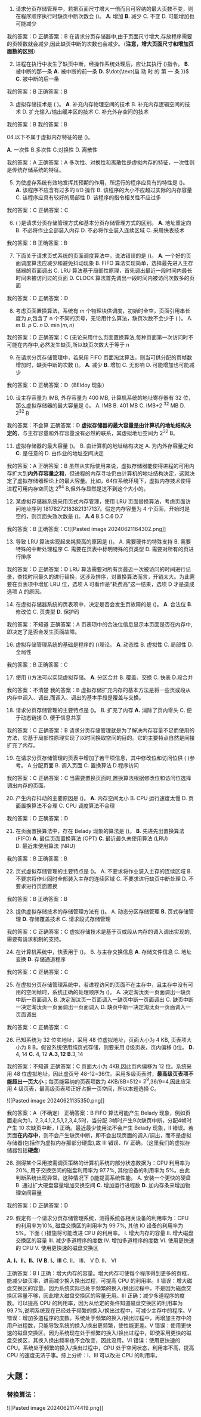 
01. 请求分页存储管理中，若把页面尺寸增大一倍而且可容纳的最大页数不变，则在程序顺序执行时缺页中断次数会 ()。
$\mathbf{A}.$ 增加
$\mathbf{B}.$ 减少
C. 不变
D. 可能增加也可能减少

我的答案：D
正确答案：B 在请求分页存储器中,由于页面尺寸增大,存放程序需要的页帧数就会减少,因此缺页中断的次数也会减少。（**注意，增大页面尺寸和增加页面数的区别**）

02. 进程在执行中发生了缺页中断，经操作系统处理后，应让其执行 ()指令。
$\mathbf{B} .$ 被中断的那一条
$\mathbf{A. }$ 被中断的前一条
$\mathbf{D. }$ $\dot{\text{启 动 时 的 第 一 条 }}$
$\mathbf{C} .$ 被中断的后一条

我的答案：B
正确答案：B

03. 虚拟存储技术是 ( )。
$\mathbf{A} .$ 补充内存物理空间的技术
B. 补充内存逻辑空间的技术
D. 扩充输入/输出缓冲区的技术
C. 补充外存空间的技术

我的答案：B
我的答案：B


04.以下不属于虚拟内存特征的是 ()。

$\mathbf{A} .$ 一次性  B.多次性  C.对换性  D. 离散性

我的答案：A
正确答案：A 多次性、对换性和离散性是虚拟内存的特征，一次性则是传统存储系统的特征。


05. 为使虚存系统有效地发挥其预期的作用，所运行的程序应具有的特性是 ()。
$\mathbf{A} .$ 该程序不应含有过多的 I/O 操作
B. 该程序的大小不应超过实际的内存容量
C. 该程序应具有较好的局部性
D. 该程序的指令相关性不应过多

我的答案：C
正确答案：C

06. ( )是请求分页存储管理方式和基本分页存储管理方式的区别。
$\mathbf{A}.$ 地址重定向
B. 不必将作业全部装入内存
D. 不必将作业装入连续区域
C. 采用快表技术

我的答案：B
正确答案：B

07. 下面关于请求页式系统的页面调度算法中，说法错误的是 ()。
$\mathbf{A} .$ 一个好的页面调度算法应减少和避免抖动现象
B. FIFO 算法实现简单，选择最先进入主存储器的页面调出
C. LRU 算法基于局部性原理，首先调出最近一段时间内最长时间未被访问过的页面
D. CLOCK 算法首先调出一段时间内被访问次数多的页面

我的答案：D
正确答案：D


08. 考虑页面置换算法，系统有 $m$ 个物理块供调度，初始时全空，页面引用串长度为 $p$,包含了 n 个不同的页号，无论用什么算法，缺页次数不会少于 ( )。
A.  $m$   B.  $p$   C.  $n$   D.  $\min ( m, n)$

我的答案：D
正确答案：C {无论采用什么页面置换算法,每种页面第一次访问时不可能在内存中,必然发生缺页,所以缺页次数大于等于 n


09. 在请求分页存储管理中，若采用 FIFO 页面淘汰算法，则当可供分配的页帧数增加时，缺页中断的次数 ()。
$\mathbf{A}.$ 减少
$\mathbf{B}.$ 增加
C. 无影响
D. 可能增加也可能减少

我的答案：D
正确答案：D（BEldoy 现象）

10. 设主存容量为 IMB, 外存容量为 400 MB, 计算机系统的地址寄存器有 32 位，那么虚拟存储器的最大容量是 ()。
A. IMB   B. 401 MB   C. IMB+2 $^{32}$ MB D. $2^{32}$ B

我的答案：不会算
正确答案：D **虚拟存储器的最大容量是由计算机的地址结构决定的**，与主存容量和外存容量没有必然的联系，其虚拟地址空间为 $2^{32}$ B。


11. 虚拟存储器的最大容量 ()。
B. 由计算机的地址结构决定
A. 为内外存容量之和
$\mathbf{C}.$ 是任意的
D. 由作业的地址空间决定

我的答案：A
正确答案：B 虽然从实际使用来说，虚拟存储器能使得进程的可用内存扩大到**内外存容量之和**，但进程的内存寻址仍由计算机的地址结构决定，这就决定了虚拟存储器理论上的最大容量。比如，64位系统环境下，虚拟内存技术使得进程可用内存空间达 $2^{64}$ B,但外存显然是达不到这个大小的。

12. 某虚拟存储器系统采用页式内存管理，使用 LRU 页面替换算法，考虑页面访问地址序列 18178272183821317137。假定内存容量为 4 个页面，开始时是空的，则页面失效次数是 ()。
$\mathbf{A.4}$   B.5   C.6   D.7

我的答案：B
正确答案：C![[Pasted image 20240621164302.png]]

13. 导致 LRU 算法实现起来耗费高的原因是 ()。
A. 需要硬件的特殊支持
B. 需要特殊的中断处理程序
C. 需要在页表中标明特殊的页类型
D. 需要对所有的页进行排序

我的答案：D
正确答案：D LRU 算法需要对所有页最近一次被访问的时间进行记录，查找时间最久的进行替换，这涉及排序，对置换算法而言，开销太大。为此需要在页表项中增加 LRU 位，选项 A 可看作是“耗费高”这一结果，选项 D 才是造成选项 A 的原因。


14. 在虚拟存储器系统的页表项中，决定是否会发生页故障的是 ()。
$\mathbf{A}.$ 合法位
$\mathbf{B}.$ 修改位
C. 页类型
$\mathbf{D.}$ 保护码

我的答案：不知道
正确答案：A 页表项中的合法位信息显示本页面是否在内存中,即决定了是否会发生页面故障。

16. 虚拟存储管理系统的基础是程序的 ()理论。
$\mathbf{A} .$ 动态性 B. 虚拟性 C. 局部性 D. 全局性

我的答案：B
正确答案：C

17. 使用 ()方法可以实现虚拟存储。
$\mathbf{A}.$ 分区合并 B. 覆盖、交换 C. 快表 D.段合并

我的答案：不清楚
我的答案：B 虚拟存储扩充内存的基本方法是将一些页或段从内存中调入、调出,而调入、调出的基本手段是覆盖与交换。


18. 请求分页存储管理的主要特点是 ()。
B. 扩充了内存
$\mathbf{A.}$ 消除了页内零头
C. 便于动态链接
D. 便于信息共享

我的答案：C
正确答案：B 请求分页存储管理就是为了解决内存容量不足而使用的方法，它基于局部性原理实现了以时间换取空间的目的。它的主要特点自然是间接扩充了内存。


19. 在请求分页存储管理的页表中增加了若干项信息，其中修改位和访问位供 ( )参考。
A.分配页面  B. 调入页面  C. 置换算法  D.程序访问

我的答案：C
正确答案：C 当需要置换页面时,置换算法根据修改位和访问位选择调出内存的页面。

20. 产生内存抖动的主要原因是 ()。
$\mathbf{A.}$ 内存空间太小
B. CPU 运行速度太慢
D. 页面置换算法不合理
C. CPU 调度算法不合理

我的答案：D
正确答案：D

21. 在页面置换算法中，存在 Belady 现象的算法是 ()。
$\mathbf{B}.$ 先进先出置换算法 (FIFO)
$\mathbf{A}.$ 最佳页面置换算法 (OPT)
$\mathbf{C}.$ 最近最久未使用算法 (LRU)   
D. 最近未使用算法 (NRU)

我的答案：B
正确答案：B

22. 页式虚拟存储管理的主要特点是 ()。
A. 不要求将作业装入主存的连续区域
B. 不要求将作业同时全部装入主存的连续区域
C. 不要求进行缺页中断处理
D. 不要求进行页面置换

我的答案：B
正确答案：B

23. 提供虚拟存储技术的存储管理方法有 ()。
A. 动态分区存储管理
$\mathbf{B.}$ 页式存储管理 
$\mathbf{D}.$ 存储覆盖技术
C. 请求段式存储管理

我的答案：C
正确答案：C 虚拟存储技术是基于页或段从内存的调入调出实现的,需要有请求机制的支持。

24. 在计算机系统中，快表用于 ()。
B. 与主存交换信息
$\mathbf{A}.$ 存储文件信息
C. 地址变换
$\mathbf{D.}$ 存储通道程序

我的答案：C
正确答案：C

25. 在虚拟分页存储管理系统中，若进程访问的页面不在主存中，且主存中没有可用的空闲帧时，系统正确的处理顺序为 ()。
A. 决定淘汰页一页面调出一缺页中断一页面调入
B. 决定淘汰页一页面调入一缺页中断一页面调出
C. 缺页中断一决定淘汰页一页面调出一页面调入
D. 缺页中断一决定淘汰页一页面调入一页面调出

我的答案：C
正确答案：C

26. 已知系统为 32 位实地址，采用 48 位虚拟地址，页面大小为 4 KB, 页表项大小为 8 B。假设系统使用纯页式存储，则要采用 ()级页表，页内偏移 ()位。
$\mathbf{D. }$ 4, 14
$\mathbf{C. }$ 4, 12
$\mathbf{A.3,12}$
$\mathbf{B}.3,14$

我的答案：不知道
正确答案：C 页面大小为 4KB,因此页内偏移为 12 位。系统采用 48 位虚拟地址，因此虚页号 48-12=36位。采用多级页表时，**最高级页表项不能超出一页大小**；每页能容纳的页表项数为 4KB/8B=512= $2^{9}$,36/9=4,因此应采用 4 级页表，最高级页表项正好占据一页空间，所以本题选择 C。

![[Pasted image 20240621135350.png]]


我的答案：A（不确定）
正确答案：B FIFO 算法可能产生 Belady 现象，例如页面走向为1，2,3,4,1,2,5,1,2,3,4,5时，当分配 3帧时产生9次缺页中断，分配4帧时产生 10 次缺页中断，I 正确。最近最少使用法不会产生 Belady 现象，II 错误。若页面**在内存中**，则不会产生缺页中断，即不会出现页面的调入/调出，而不是虚拟存储器(包括作为虚拟内存那部分硬盘),故 III 错误、IV 正确。（这里我们的虚拟存储器包括**硬盘**）

28. 测得某个采用按需调页策略的计算机系统的部分状态数据为：CPU 利用率为 20%, 用于交换空间的磁盘利用率为 97.7%, 其他设备的利用率为 5%。由此判断系统出现异常，这种情况下 ()能提高系统性能。
A. 安装一个更快的硬盘
B. 通过扩大硬盘容量增加交换空间
$\mathbf{C.}$ 增加运行进程数
$\mathbf{D.}$ 加内存条来增加物理空间容量

我的答案：D
正确答案：D

29. 假定有一个请求分页存储管理系统，测得系统各相关设备的利用率为：CPU 的利用率为10%, 磁盘交换区的利用率为 99.7%, 其他 IO 设备的利用率为 5%。下面 ( )措施将可能改进 CPU 的利用率。
I. 增大内存的容量
II. 增大磁盘交换区的容量
III. 减少多道程序的度数
IV. 增加多道程序的度数 
VI. 使用更快速的 CPU 
V. 使用更快速的磁盘交换区

$\mathbf{A.~I、II、II、IV}$
$\mathbf{B.~I、III}$
C. II、 III、 V 
D. II、 VI

正确答案：B I 正确：增大内存的容量。增大内存可使每个程序得到更多的页框，能减少缺页率，进而减少换入换出过程，可提高 CPU 的利用率。II 错误：增大磁盘交换区的容量。因为系统实际已处于频繁的换入/换出过程中，不是因为磁盘交换区容量不够，因此增大磁盘交换区的容量无用。III 正确：减少多道程序的度数。可以提高 CPU 的利用率，因为从给定的条件知道磁盘交换区的利用率为 99.7%,说明系统现在已经处于频繁的换入/换出过程中，可减少主存中的程序。V 错误：增加多道程序的度数。系统处于频繁的换入/换出过程中，再增加主存中的用户进程数，只能导致系统的换入/换出更频繁，使性能更差。V 错误：使用更快速的磁盘交换区。因为系统现在处于频繁的换入/换出过程中，即使采用更快的磁盘交换区，其换入换出频率也不会改变，因此没用。VI 错误：使用更快速的 CPU。系统处于频繁的换入/换出过程中，CPU 处于空闲状态，利用率不高，提高 CPU 的速度无济于事。综上分析：I、III 可以改进 CPU 的利用率。

## 大题：

### 替换算法：
![[Pasted image 20240621174419.png]]
